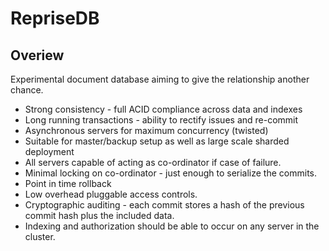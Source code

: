 RepriseDB
=========

Overiew
-------
Experimental document database aiming to give the relationship another chance.

* Strong consistency - full ACID compliance across data and indexes
* Long running transactions - ability to rectify issues and re-commit
* Asynchronous servers for maximum concurrency (twisted)
* Suitable for master/backup setup as well as large scale sharded deployment
* All servers capable of acting as co-ordinator if case of failure.
* Minimal locking on co-ordinator - just enough to serialize the commits.
* Point in time rollback
* Low overhead pluggable access controls.
* Cryptographic auditing - each commit stores a hash of the previous commit hash plus the included data.
* Indexing and authorization should be able to occur on any server in the cluster.